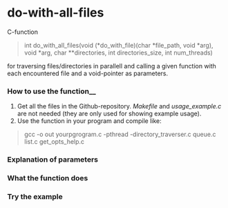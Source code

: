 # do-with-all-files
C-function 

> int do_with_all_files(void (\*do_with_file)(char \*file_path, void \*arg), void \*arg, char \*\*directories, int directories_size, int num_threads)
> 
for traversing files/directories in parallell and calling a given function with each encountered file and a void-pointer as parameters. 

### How to use the function__ 
1. Get all the files in the Github-repository. *Makefile* and *usage_example.c* are not needed (they are only used for showing example usage). 
2. Use the function in your program and compile like:
  > gcc -o out yourpgrogram.c -pthread -directory_traverser.c queue.c list.c get_opts_help.c

### Explanation of parameters


### What the function does

### Try the example
